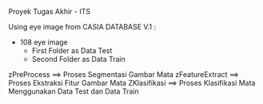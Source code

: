 Proyek Tugas Akhir - ITS

Using eye image from CASIA DATABASE V.1 : 

- 108 eye image 
  - First Folder as Data Test
  - Second Folder as Data Train
  
  
zPreProcess     ==> Proses Segmentasi Gambar Mata 
zFeatureExtract ==> Proses Ekstraksi Fitur Gambar Mata
ZKlasifikasi    ==> Proses Klasifikasi Mata Menggunakan Data Test dan Data Train
